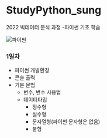# StudyPython_sung
2022 빅데이터 분석 과정 -파이썬 기초 학습

<!-- <img src='./image/python_logo.png' /> -->
![파이썬](./image/python_logo.png)


### 1일차
- 파이썬 개발환경
- 콘솔 출력
- 기본 문법
    - 변수, 변수 사용법
    - 데이터타입
        - 정수형
        - 실수형
        - 문자열형(파이썬 문자형은 없음)
        - 불형
